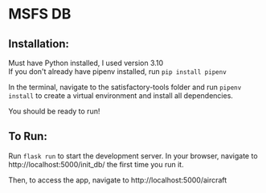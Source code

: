 # MSFS DB

## Installation:
Must have Python installed, I used version 3.10  
If you don't already have pipenv installed, run `pip install pipenv`

In the terminal, navigate to the satisfactory-tools folder and run `pipenv install` to create a virtual environment and install all dependencies.

You should be ready to run!

## To Run:
Run `flask run` to start the development server.
In your browser, navigate to http://localhost:5000/init_db/ the first time you run it.

Then, to access the app, navigate to http://localhost:5000/aircraft